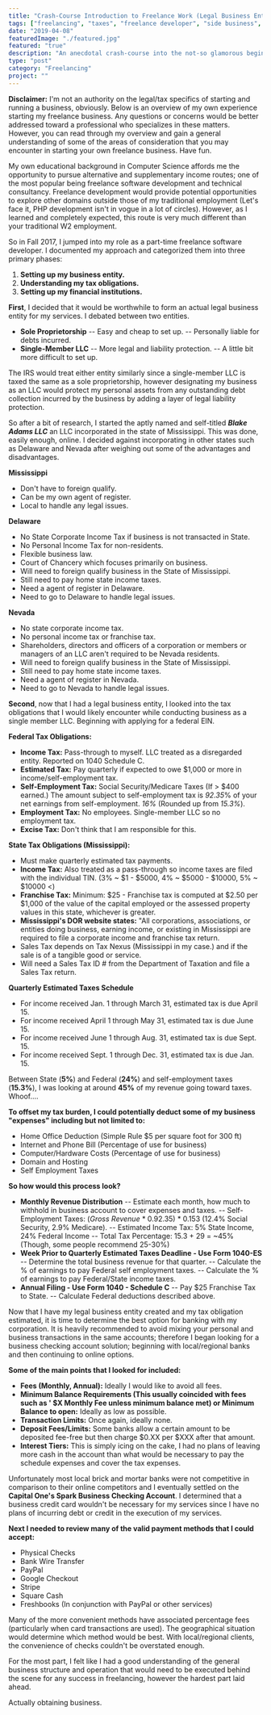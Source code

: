 ```yaml
---
title: "Crash-Course Introduction to Freelance Work (Legal Business Entity, Taxes, and Financial Institutions)"
tags: ["freelancing", "taxes", "freelance developer", "side business", "legal"]
date: "2019-04-08"
featuredImage: "./featured.jpg"
featured: "true"
description: "An anecdotal crash-course into the not-so glamorous beginnings to starting a part-time freelance software development business: taxes, bank accounts, business entities and more..."
type: "post"
category: "Freelancing"
project: ""
---
```


**Disclaimer:** I'm not an authority on the legal/tax specifics of starting and running a business, obviously. Below is an overview of my own experience starting my freelance business. Any questions or concerns would be better addressed toward a professional who specializes in these matters. However, you can read through my overview and gain a general understanding of some of the areas of consideration that you may encounter in starting your own freelance business. Have fun.

My own educational background in Computer Science affords me the opportunity to pursue alternative and supplementary income routes; one of the most popular being freelance software development and technical consultancy. Freelance development would provide potential opportunities to explore other domains outside those of my traditional employment (Let's face it, PHP development isn't in vogue in a lot of circles). However, as I learned and completely expected, this route is very much different than your traditional W2 employment. 

So in Fall 2017, I jumped into my role as a part-time freelance software developer. I documented my approach and categorized them into three primary phases:

1. **Setting up my business entity.**
2. **Understanding my tax obligations.**
3. **Setting up my financial institutions.**

**First**, I decided that it would be worthwhile to form an actual legal business entity for my services. I debated between two entities.

- **Sole Proprietorship**
-- Easy and cheap to set up.
-- Personally liable for debts incurred.
- **Single-Member LLC**
-- More legal and liability protection.
-- A little bit more difficult to set up. 

The IRS would treat either entity similarly since a single-member LLC is taxed the same as a sole proprietorship, however designating my business as an LLC would protect my personal assets from any outstanding debt collection incurred by the business by adding a layer of legal liability protection.

So after a bit of research, I started the aptly named and self-titled ***Blake Adams LLC*** an LLC incorporated in the state of Mississippi. This was done, easily enough, online. I decided against incorporating in other states such as Delaware and Nevada after weighing out some of the advantages and disadvantages.

**Mississippi**
+ Don't have to foreign qualify.
+ Can be my own agent of register.
+ Local to handle any legal issues.

**Delaware**
- No State Corporate Income Tax if business is not transacted in State.
- No Personal Income Tax for non-residents.
- Flexible business law.
- Court of Chancery which focuses primarily on business.
- Will need to foreign qualify business in the State of Mississippi.
- Still need to pay home state income taxes.
- Need a agent of register in Delaware.
- Need to go to Delaware to handle legal issues.

**Nevada**
- No state corporate income tax.
- No personal income tax or franchise tax.
- Shareholders, directors and officers of a corporation or members or managers of an LLC aren't required to be Nevada residents.
- Will need to foreign qualify business in the State of Mississippi.
- Still need to pay home state income taxes.
- Need a agent of register in Nevada.
- Need to go to Nevada to handle legal issues.

**Second**, now that I had a legal business entity, I looked into the tax obligations that I would likely encounter while conducting business as a single member LLC. Beginning with applying for a federal EIN. 

**Federal Tax Obligations:**
-   **Income Tax:** Pass-through to myself. LLC treated as a disregarded entity. Reported on 1040 Schedule C.
-   **Estimated Tax:** Pay quarterly if expected to owe $1,000 or more in income/self-employment tax.
-   **Self-Employment Tax:** Social Security/Medicare Taxes (If > $400 earned.) The amount subject to self-employment tax is *92.35*% of your net earnings from self-employment. *16%* (Rounded up from *15.3%*).
-   **Employment Tax:** No employees. Single-member LLC so no employment tax.
-   **Excise Tax:** Don't think that I am responsible for this.
  
**State Tax Obligations (Mississippi):**
-   Must make quarterly estimated tax payments.
-   **Income Tax:** Also treated as a pass-through so income taxes are filed with the individual TIN. (3% ~ $1 - $5000, 4% ~ $5000 - $10000, 5% ~ $10000 <)
-   **Franchise Tax:** Minimum: $25 - Franchise tax is computed at $2.50 per $1,000 of the value of the capital employed or the assessed property values in this state, whichever is greater.
-   **Mississippi's DOR website states:**  "All corporations, associations, or entities doing business, earning income, or existing in Mississippi are required to file a corporate income and franchise tax return.
-   Sales Tax depends on Tax Nexus (Mississippi in my case.) and if the sale is of a tangible good or service.
-   Will need a Sales Tax ID # from the Department of Taxation and file a Sales Tax return.

**Quarterly Estimated Taxes Schedule**
-   For income received Jan. 1 through March 31, estimated tax is due April 15.
-   For income received April 1 through May 31, estimated tax is due June 15.
-   For income received June 1 through Aug. 31, estimated tax is due Sept. 15.
-   For income received Sept. 1 through Dec. 31, estimated tax is due Jan. 15.

Between State (**5%**) and Federal (**24%**)  and self-employment taxes (**15.3%**), I was looking at around **45%** of my revenue going toward taxes. Whoof....

**To offset my tax burden, I could potentially deduct some of my business "expenses" including but not limited to:**

-   Home Office Deduction (Simple Rule $5 per square foot for 300 ft)
-   Internet and Phone Bill (Percentage of use for business)
-   Computer/Hardware Costs (Percentage of use for business)
-   Domain and Hosting
-   Self Employment Taxes

**So how would this process look?**

-   **Monthly Revenue Distribution**
--   Estimate each month, how much to withhold in business account to cover expenses and taxes.
--   Self-Employment Taxes: (*Gross Revenue* * 0.92.35) * 0.153 (12.4% Social Security, 2.9% Medicare). 
--   Estimated Income Tax: 5% State Income, 24% Federal Income
--   Total Tax Percentage: 15.3 + 29 = ~45% (Though, some people recommend 25-30%)
-   **Week Prior to Quarterly Estimated Taxes Deadline - Use Form 1040-ES**
--   Determine the total business revenue for that quarter.
--   Calculate the % of earnings to pay Federal self employment taxes.
--   Calculate the % of earnings to pay Federal/State income taxes.
-   **Annual Filing - Use Form 1040 - Schedule C**
--   Pay $25 Franchise Tax to State.
--   Calculate Federal deductions described above.

Now that I have my legal business entity created and my tax obligation estimated, it is time to determine the best option for banking with my corporation. It is heavily recommended to avoid mixing your personal and business transactions in the same accounts; therefore I began looking for a business checking account solution; beginning with local/regional banks and then continuing to online options.

**Some of the main points that I looked for included:**
- **Fees (Monthly, Annual):** Ideally I would like to avoid all fees.
- **Minimum Balance Requirements (This usually coincided with fees such as ' $X Monthly Fee unless minimum balance met) or Minimum Balance to open:** Ideally as low as possible.
- **Transaction Limits:** Once again, ideally none.
- **Deposit Fees/Limits:** Some banks allow a certain amount to be deposited fee-free but then charge $0.XX per $XXX after that amount.
- **Interest Tiers:** This is simply icing on the cake, I had no plans of leaving more cash in the account than what would be necessary to pay the schedule expenses and cover the tax expenses.

Unfortunately most local brick and mortar banks were not competitive in comparison to their online competitors and I eventually settled on the **Capital One's Spark Business Checking Account**. I determined that a business credit card wouldn't be necessary for my services since I have no plans of incurring debt or credit in the execution of my services.

**Next I needed to review many of the valid payment methods that I could accept:**

-   Physical Checks
-   Bank Wire Transfer
-   PayPal
-   Google Checkout
-   Stripe
-   Square Cash
-   Freshbooks (In conjunction with PayPal or other services)

Many of the more convenient methods have associated percentage fees (particularly when card transactions are used). The geographical situation would determine which method would be best. With local/regional clients, the convenience of checks couldn't be overstated enough.

For the most part, I felt like I had a good understanding of the general business structure and operation that would need to be executed behind the scene for any success in freelancing, however the hardest part laid ahead. 

Actually obtaining business.